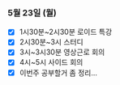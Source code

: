 ### 5월 23일 (월)
- [x] 1시30분~2시30분 로이드 특강
- [x] 2시30분~3시 스터디
- [x] 3시~3시30분 영상근로 회의
- [x] 4시~5시 사이드 회의
- [x] 이번주 공부할거 좀 정리... 
